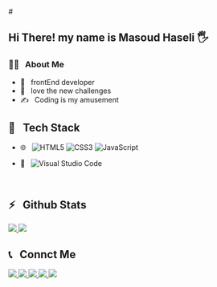 #<h2>Hi There! my name is Masoud Haseli 🖐</h2>

<h3>👨‍💻 &nbsp; About Me</h3>

- 🤔 &nbsp; frontEnd developer
- 🌱 &nbsp; love the new challenges
- ✍️ &nbsp; Coding is my amusement

<h2>🔧 &nbsp; Tech Stack</h2>

- 🌐 &nbsp;
![HTML5](https://img.shields.io/badge/html5-%23E34F26.svg?style=for-the-badge&logo=html5&logoColor=white)
![CSS3](https://img.shields.io/badge/css3-%231572B6.svg?style=for-the-badge&logo=css3&logoColor=white)
![JavaScript](https://img.shields.io/badge/javascript-%23323330.svg?style=for-the-badge&logo=javascript&logoColor=%23F7DF1E)

- 🔧 &nbsp;
  ![Visual Studio Code](https://img.shields.io/badge/Visual%20Studio%20Code-0078d7.svg?style=for-the-badge&logo=visual-studio-code&logoColor=white)
<br />
<h2>⚡️ &nbsp; Github Stats</h2>
<a href="https://github.com/sabzlearn-ir">
  <img src="https://github-readme-stats.vercel.app/api?username=masoudh7676&show_icons=true&theme=radical" />
  <img src="https://github-readme-stats.vercel.app/api/top-langs/?username=masoudh7676" />
</a>

<h2>📞 &nbsp; Connct Me </h2>

   <a href="#">
    	<img src = "https://img.shields.io/badge/Gmail-D14836?style=for-the-badge&logo=gmail&logoColor=white)](mailto:haselimasoud@gmail.com">
  </a>

  <a href="https://www.linkedin.com/in/masoud-haseli-13b997210?utm_source=share&utm_campaign=share_via&utm_content=profile&utm_medium=android_app">
    	<img src = "https://img.shields.io/badge/linkedin-%230077B5.svg?style=for-the-badge&logo=linkedin&logoColor=white">
  </a>
  
  <a href="https://instagram.com/masoud.h7652">
    	<img src = "https://img.shields.io/badge/Instagram-%23E4405F.svg?style=for-the-badge&logo=Instagram&logoColor=white">
  </a>

   <a href="https://t.me/Masoud_H76">
    	<img src = "https://img.shields.io/badge/Telegram-2CA5E0?style=for-the-badge&logo=telegram&logoColor=white">
  </a>
   <a href="https://wa.me/qr/WLVRFYYTC5UNE1">
    	<img src = "https://img.shields.io/badge/WhatsApp-25D366?style=for-the-badge&logo=whatsapp&logoColor=white">
  </a>
  
